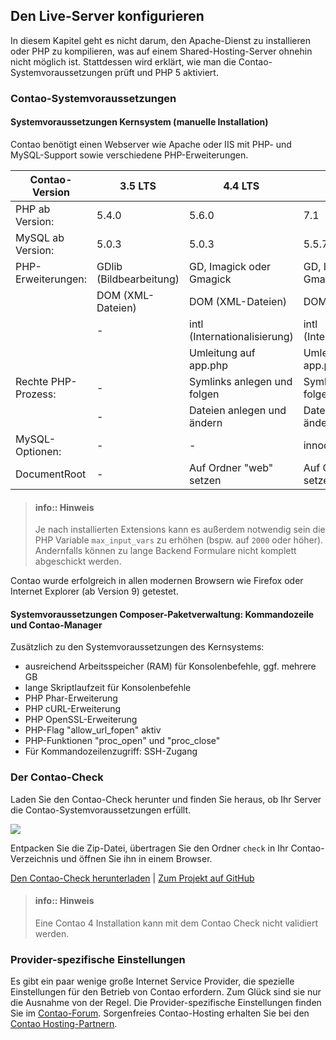 ## Den Live-Server konfigurieren

In diesem Kapitel geht es nicht darum, den Apache-Dienst zu installieren oder
PHP zu kompilieren, was auf einem Shared-Hosting-Server ohnehin nicht möglich
ist. Stattdessen wird erklärt, wie man die Contao-Systemvoraussetzungen prüft
und PHP 5 aktiviert.


### Contao-Systemvoraussetzungen

#### Systemvoraussetzungen Kernsystem (manuelle Installation)

Contao benötigt einen Webserver wie Apache oder IIS mit PHP- und MySQL-Support
sowie verschiedene PHP-Erweiterungen.

|Contao-Version       | 3.5 LTS                 | 4.4 LTS                      | 4.5         |
|---------------------|-------------------------|------------------------------|-------------|
| PHP ab Version:     | 5.4.0                   | 5.6.0                        | 7.1       |     
| MySQL ab Version:   | 5.0.3                   | 5.0.3                        | 5.5.7    |
| PHP-Erweiterungen:  | GDlib (Bildbearbeitung) | GD, Imagick oder Gmagick     | GD, Imagick oder Gmagick|
|                     | DOM (XML-Dateien)       | DOM (XML-Dateien)            | DOM (XML-Dateien)|
|                     |\-                       | intl (Internationalisierung) | intl (Internationalisierung)|
|                     |                         | Umleitung auf app.php        | Umleitung auf app.php|
| Rechte PHP-Prozess: |\-                       | Symlinks anlegen und folgen  | Symlinks anlegen und folgen|
|                     |\-                       | Dateien anlegen und ändern   | Dateien anlegen und ändern|
| MySQL-Optionen:     |\-                       | \-                           | innodb_large_prefix|
| DocumentRoot        |\-                       | Auf Ordner "web" setzen      | Auf Ordner "web" setzen|

> #### info:: Hinweis
> Je nach installierten Extensions kann es außerdem notwendig sein die PHP 
> Variable `max_input_vars` zu erhöhen (bspw. auf `2000` oder höher). Andernfalls 
> können zu lange Backend Formulare nicht komplett abgeschickt werden.

Contao wurde erfolgreich in allen modernen Browsern wie Firefox oder Internet
Explorer (ab Version 9) getestet.

#### Systemvoraussetzungen Composer-Paketverwaltung: Kommandozeile und Contao-Manager

Zusätzlich zu den Systemvoraussetzungen des Kernsystems:

- ausreichend Arbeitsspeicher (RAM) für Konsolenbefehle, ggf. mehrere GB
- lange Skriptlaufzeit für Konsolenbefehle
- PHP Phar-Erweiterung
- PHP cURL-Erweiterung
- PHP OpenSSL-Erweiterung
- PHP-Flag "allow_url_fopen" aktiv
- PHP-Funktionen "proc_open" und "proc_close"
- Für Kommandozeilenzugriff: SSH-Zugang



### Der Contao-Check

Laden Sie den Contao-Check herunter und finden Sie heraus, ob Ihr Server die
Contao-Systemvoraussetzungen erfüllt.

![](images/contao-check.jpg)

Entpacken Sie die Zip-Datei, übertragen Sie den Ordner
`check` in Ihr Contao-Verzeichnis und öffnen Sie ihn in einem Browser.

[Den Contao-Check herunterladen][1] | [Zum Projekt auf GitHub][2]

> #### info:: Hinweis
> Eine Contao 4 Installation kann mit dem Contao Check nicht validiert werden.


### Provider-spezifische Einstellungen

Es gibt ein paar wenige große Internet Service Provider, die spezielle
Einstellungen für den Betrieb von Contao erfordern. Zum Glück sind sie nur die
Ausnahme von der Regel. Die Provider-spezifische Einstellungen finden Sie im
[Contao-Forum][3]. Sorgenfreies Contao-Hosting erhalten Sie bei den
[Contao Hosting-Partnern][4].


[1]: https://github.com/contao/check/zipball/master
[2]: https://github.com/contao/check
[3]: https://community.contao.org/de/forumdisplay.php?67-Erfahrungen-mit-Webhostern
[4]: https://contao.org/de/partners.html?search=services&for=partner_hosting
